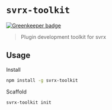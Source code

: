 # `svrx-toolkit`

[![Greenkeeper badge](https://badges.greenkeeper.io/x-orpheus/svrx-toolkit.svg)](https://greenkeeper.io/)

> Plugin development toolkit for svrx

## Usage

Install

```bash
npm install -g svrx-toolkit
```

Scaffold

```bash
svrx-toolkit init
```
